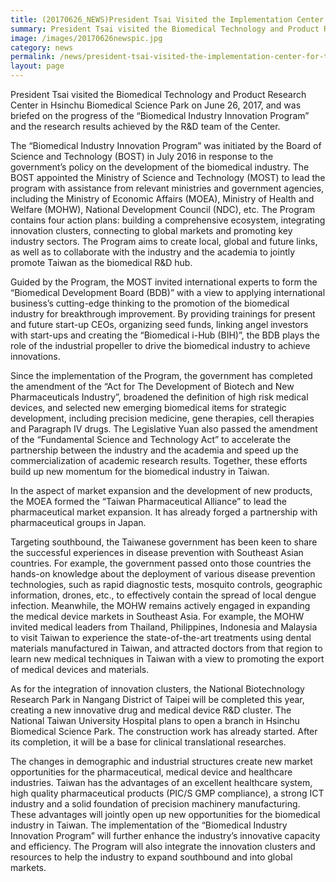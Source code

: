 ```yaml
---
title: (20170626_NEWS)President Tsai Visited the Implementation Center for the “Biomedical Industry Innovation Program”
summary: President Tsai visited the Biomedical Technology and Product Research Center in Hsinchu Biomedical Science Park on June 26, 2017
image: /images/20170626newspic.jpg
category: news
permalink: /news/president-tsai-visited-the-implementation-center-for-the-biomedical-industry-innovation-program/
layout: page
---
```


President Tsai visited the Biomedical Technology and Product Research Center in Hsinchu Biomedical Science Park on June 26, 2017, and was briefed on the progress of the “Biomedical Industry Innovation Program” and the research results achieved by the R&D team of the Center.
 
The “Biomedical Industry Innovation Program” was initiated by the Board of Science and Technology (BOST) in July 2016 in response to the government’s policy on the development of the biomedical industry.  The BOST appointed the Ministry of Science and Technology (MOST) to lead the program with assistance from relevant ministries and government agencies, including the Ministry of Economic Affairs (MOEA), Ministry of Health and Welfare (MOHW), National Development Council (NDC), etc. The Program contains four action plans: building a comprehensive ecosystem, integrating innovation clusters, connecting to global markets and promoting key industry sectors. The Program aims to create local, global and future links, as well as to collaborate with the industry and the academia to jointly promote Taiwan as the biomedical R&D hub.

Guided by the Program, the MOST invited international experts to form the “Biomedical Development Board (BDB)” with a view to applying international business’s cutting-edge thinking to the promotion of the biomedical industry for breakthrough improvement.  By providing trainings for present and future start-up CEOs, organizing seed funds, linking angel investors with start-ups and creating the “Biomedical i-Hub (BIH)”, the BDB plays the role of the industrial propeller to drive the biomedical industry to achieve innovations. 
 
Since the implementation of the Program, the government has completed the amendment of the “Act for The Development of Biotech and New Pharmaceuticals Industry”, broadened the definition of high risk medical devices, and selected new emerging biomedical items for strategic development, including precision medicine, gene therapies, cell therapies and Paragraph IV drugs.  The Legislative Yuan also passed the amendment of the “Fundamental Science and Technology Act” to accelerate the partnership between the industry and the academia and speed up the commercialization of academic research results.  Together, these efforts build up new momentum for the biomedical industry in Taiwan.

In the aspect of market expansion and the development of new products, the MOEA formed the “Taiwan Pharmaceutical Alliance” to lead the pharmaceutical market expansion.  It has already forged a partnership with pharmaceutical groups in Japan.  

Targeting southbound, the Taiwanese government has been keen to share the successful experiences in disease prevention with Southeast Asian countries.  For example, the government passed onto those countries the hands-on knowledge about the deployment of various disease prevention technologies, such as rapid diagnostic tests, mosquito controls, geographic information, drones, etc., to effectively contain the spread of local dengue infection.  Meanwhile, the MOHW remains actively engaged in expanding the medical device markets in Southeast Asia.  For example, the MOHW invited medical leaders from Thailand, Philippines, Indonesia and Malaysia to visit Taiwan to experience the state-of-the-art treatments using dental materials manufactured in Taiwan, and attracted doctors from that region to learn new medical techniques in Taiwan with a view to promoting the export of medical devices and materials.

As for the integration of innovation clusters, the National Biotechnology Research Park in Nangang District of Taipei will be completed this year, creating a new innovative drug and medical device R&D cluster.  The National Taiwan University Hospital plans to open a branch in Hsinchu Biomedical Science Park. The construction work has already started. After its completion, it will be a base for clinical translational researches.  
 
The changes in demographic and industrial structures create new market opportunities for the pharmaceutical, medical device and healthcare industries.  Taiwan has the advantages of an excellent healthcare system, high quality pharmaceutical products (PIC/S GMP compliance), a strong ICT industry and a solid foundation of precision machinery manufacturing.  These advantages will jointly open up new opportunities for the biomedical industry in Taiwan.  The implementation of the “Biomedical Industry Innovation Program” will further enhance the industry’s innovative capacity and efficiency.  The Program will also integrate the innovation clusters and resources to help the industry to expand southbound and into global markets.
